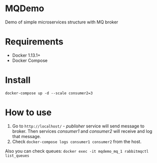 # MQDemo

Demo of simple microservices structure with MQ broker

# Requirements

- Docker 1.13.1+
- Docker Compose

# Install

```docker-compose up -d --scale consumer2=3```

# How to use

1. Go to `http://localhost/` - _publisher_ service will send message to broker. Then services _consumer1_ and _consumer2_ will receive and log that message.
2. Check `docker-compose logs consumer1 consumer2` from the host.

Also you can check queues: `docker exec -it mqdemo_mq_1 rabbitmqctl list_queues`

